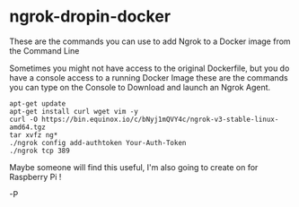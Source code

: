 # ngrok-dropin-docker
These are the commands you can use to add Ngrok to a Docker image from the Command Line

Sometimes you might not have access to the original Dockerfile, but you do have a console access to a running Docker Image
these are the commands you can type on the Console to Download and launch an Ngrok Agent.

```
apt-get update
apt-get install curl wget vim -y
curl -O https://bin.equinox.io/c/bNyj1mQVY4c/ngrok-v3-stable-linux-amd64.tgz
tar xvfz ng*
./ngrok config add-authtoken Your-Auth-Token
./ngrok tcp 389
```

Maybe someone will find this useful, I'm also going to create on for Raspberry Pi !

-P
